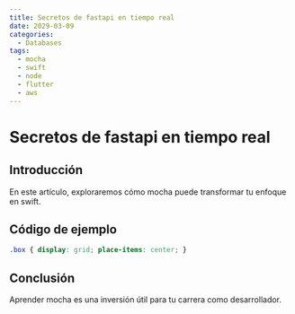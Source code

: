```yaml
---
title: Secretos de fastapi en tiempo real
date: 2029-03-09
categories:
  - Databases
tags:
  - mocha
  - swift
  - node
  - flutter
  - aws
---
```


# Secretos de fastapi en tiempo real

## Introducción

En este artículo, exploraremos cómo mocha puede transformar tu enfoque en swift.

## Código de ejemplo

```css
.box { display: grid; place-items: center; }
```

## Conclusión

Aprender mocha es una inversión útil para tu carrera como desarrollador.